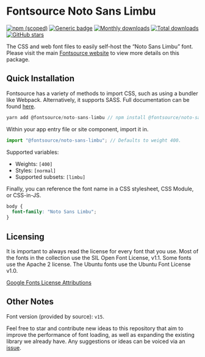# Fontsource Noto Sans Limbu

[![npm (scoped)](https://img.shields.io/npm/v/@fontsource/noto-sans-limbu?color=brightgreen)](https://www.npmjs.com/package/@fontsource/noto-sans-limbu) [![Generic badge](https://img.shields.io/badge/fontsource-passing-brightgreen)](https://github.com/fontsource/fontsource) [![Monthly downloads](https://badgen.net/npm/dm/@fontsource/noto-sans-limbu)](https://github.com/fontsource/fontsource) [![Total downloads](https://badgen.net/npm/dt/@fontsource/noto-sans-limbu)](https://github.com/fontsource/fontsource) [![GitHub stars](https://img.shields.io/github/stars/fontsource/fontsource.svg?style=social&label=Star)](https://github.com/fontsource/fontsource/stargazers)

The CSS and web font files to easily self-host the “Noto Sans Limbu” font. Please visit the main [Fontsource website](https://fontsource.org/fonts/noto-sans-limbu) to view more details on this package.

## Quick Installation

Fontsource has a variety of methods to import CSS, such as using a bundler like Webpack. Alternatively, it supports SASS. Full documentation can be found [here](https://fontsource.org/docs/introduction).

```javascript
yarn add @fontsource/noto-sans-limbu // npm install @fontsource/noto-sans-limbu
```

Within your app entry file or site component, import it in.

```javascript
import "@fontsource/noto-sans-limbu"; // Defaults to weight 400.
```

Supported variables:

- Weights: `[400]`
- Styles: `[normal]`
- Supported subsets: `[limbu]`

Finally, you can reference the font name in a CSS stylesheet, CSS Module, or CSS-in-JS.

```css
body {
  font-family: "Noto Sans Limbu";
}
```



## Licensing

It is important to always read the license for every font that you use.
Most of the fonts in the collection use the SIL Open Font License, v1.1. Some fonts use the Apache 2 license. The Ubuntu fonts use the Ubuntu Font License v1.0.

[Google Fonts License Attributions](https://fonts.google.com/attribution)

## Other Notes

Font version (provided by source): `v15`.

Feel free to star and contribute new ideas to this repository that aim to improve the performance of font loading, as well as expanding the existing library we already have. Any suggestions or ideas can be voiced via an [issue](https://github.com/fontsource/fontsource/issues).
